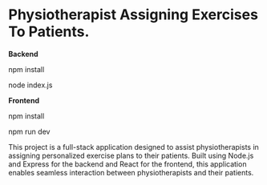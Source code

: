 # Physiotherapist Assigning Exercises To Patients.

  **Backend**

  npm install
  
  node index.js

 **Frontend**

 npm install
 
 npm run dev


This project is a full-stack application designed to assist physiotherapists in assigning personalized exercise plans to their patients. Built using Node.js and Express for the backend and React for the frontend, this application enables seamless interaction between physiotherapists and their patients.

